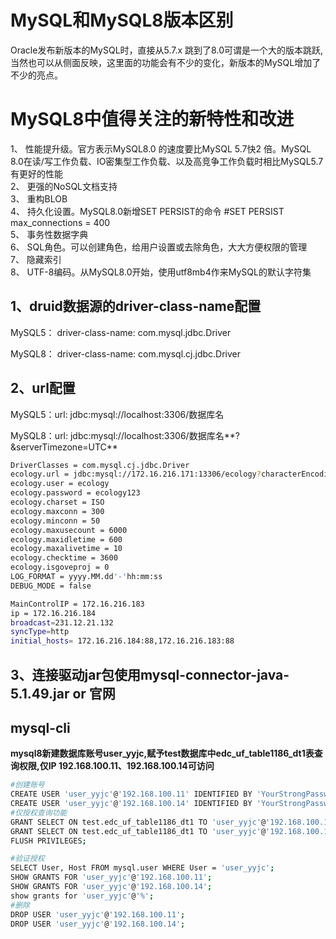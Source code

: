 # MySQL和MySQL8版本区别
Oracle发布新版本的MySQL时，直接从5.7.x 跳到了8.0可谓是一个大的版本跳跃,当然也可以从侧面反映，这里面的功能会有不少的变化，新版本的MySQL增加了不少的亮点。

# MySQL8中值得关注的新特性和改进
  1、 性能提升级。官方表示MySQL8.0 的速度要比MySQL 5.7快2 倍。MySQL 8.0在读/写工作负载、IO密集型工作负载、以及高竞争工作负载时相比MySQL5.7有更好的性能  
  2、 更强的NoSQL文档支持  
  3、 重构BLOB  
  4、 持久化设置。MySQL8.0新增SET PERSIST的命令 #SET PERSIST max_connections = 400  
  5、 事务性数据字典  
  6、 SQL角色。可以创建角色，给用户设置或去除角色，大大方便权限的管理    
  7、 隐藏索引   
  8、 UTF-8编码。从MySQL8.0开始，使用utf8mb4作来MySQL的默认字符集  

## 1、druid数据源的driver-class-name配置
MySQL5： driver-class-name: com.mysql.jdbc.Driver

MySQL8： driver-class-name: com.mysql.cj.jdbc.Driver

## 2、url配置
MySQL5：url: jdbc:mysql://localhost:3306/数据库名

MySQL8：url: jdbc:mysql://localhost:3306/数据库名**?&serverTimezone=UTC**
```bash
DriverClasses = com.mysql.cj.jdbc.Driver
ecology.url = jdbc:mysql://172.16.216.171:13306/ecology?characterEncoding=utf8&useSSL=false&autoReconnect=true&failOverReadOnly=false&serverTimezone=Asia/Shanghai
ecology.user = ecology
ecology.password = ecology123
ecology.charset = ISO
ecology.maxconn = 300
ecology.minconn = 50
ecology.maxusecount = 6000
ecology.maxidletime = 600
ecology.maxalivetime = 10
ecology.checktime = 3600
ecology.isgoveproj = 0
LOG_FORMAT = yyyy.MM.dd'-'hh:mm:ss
DEBUG_MODE = false

MainControlIP = 172.16.216.183
ip = 172.16.216.184
broadcast=231.12.21.132
syncType=http
initial_hosts= 172.16.216.184:88,172.16.216.183:88
```

## 3、连接驱动jar包使用mysql-connector-java-5.1.49.jar or 官网

## mysql-cli
**mysql8新建数据库账号user_yyjc,赋予test数据库中edc_uf_table1186_dt1表查询权限,仅IP 192.168.100.11、192.168.100.14可访问**
```bash
#创建账号
CREATE USER 'user_yyjc'@'192.168.100.11' IDENTIFIED BY 'YourStrongPassword123';
CREATE USER 'user_yyjc'@'192.168.100.14' IDENTIFIED BY 'YourStrongPassword123';
#仅授权查询功能
GRANT SELECT ON test.edc_uf_table1186_dt1 TO 'user_yyjc'@'192.168.100.11';
GRANT SELECT ON test.edc_uf_table1186_dt1 TO 'user_yyjc'@'192.168.100.14';
FLUSH PRIVILEGES;

#验证授权
SELECT User, Host FROM mysql.user WHERE User = 'user_yyjc';
SHOW GRANTS FOR 'user_yyjc'@'192.168.100.11';
SHOW GRANTS FOR 'user_yyjc'@'192.168.100.14';
show grants for 'user_yyjc'@'%';
#删除
DROP USER 'user_yyjc'@'192.168.100.11';
DROP USER 'user_yyjc'@'192.168.100.14';
```


